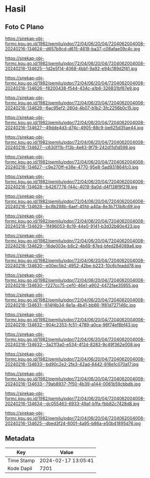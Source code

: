 # Hasil

## Foto C Plano

https://sirekap-obj-formc.kpu.go.id/1982/pemilu/pdpr/72/04/06/20/04/7204062004008-20240216-134624--d657b9cd-d615-4619-ba37-c08afae09c4c.jpg

https://sirekap-obj-formc.kpu.go.id/1982/pemilu/pdpr/72/04/06/20/04/7204062004008-20240216-134625--1d2e5f14-4068-4bbf-9a92-e94c189d2f41.jpg

https://sirekap-obj-formc.kpu.go.id/1982/pemilu/pdpr/72/04/06/20/04/7204062004008-20240216-134626--f8200438-f544-434c-a1b6-326831bf87e9.jpg

https://sirekap-obj-formc.kpu.go.id/1982/pemilu/pdpr/72/04/06/20/04/7204062004008-20240216-134626--6ac95ef2-260d-4b07-b1b2-3fc2256b0c15.jpg

https://sirekap-obj-formc.kpu.go.id/1982/pemilu/pdpr/72/04/06/20/04/7204062004008-20240216-134627--49dde4d3-d74c-4905-88c9-be625d35ae44.jpg

https://sirekap-obj-formc.kpu.go.id/1982/pemilu/pdpr/72/04/06/20/04/7204062004008-20240216-134627--c630f11b-f13b-4e83-9f79-242d11d1d598.jpg

https://sirekap-obj-formc.kpu.go.id/1982/pemilu/pdpr/72/04/06/20/04/7204062004008-20240216-134627--c9e270ff-e38e-4770-95e8-5ad931864fc0.jpg

https://sirekap-obj-formc.kpu.go.id/1982/pemilu/pdpr/72/04/06/20/04/7204062004008-20240216-134628--b4267776-f44c-4019-8a0d-d4f138f9f219.jpg

https://sirekap-obj-formc.kpu.go.id/1982/pemilu/pdpr/72/04/06/20/04/7204062004008-20240216-134628--bc8b288b-6aef-45fd-a40a-8e3b713b8c69.jpg

https://sirekap-obj-formc.kpu.go.id/1982/pemilu/pdpr/72/04/06/20/04/7204062004008-20240216-134629--1f496053-8c19-44e0-9141-b3d32b80e423.jpg

https://sirekap-obj-formc.kpu.go.id/1982/pemilu/pdpr/72/04/06/20/04/7204062004008-20240216-134629--16de003e-b8c2-4b69-87ed-bfed284089a6.jpg

https://sirekap-obj-formc.kpu.go.id/1982/pemilu/pdpr/72/04/06/20/04/7204062004008-20240216-134630--e00ec5b2-4952-42be-b223-10c6cfeadd78.jpg

https://sirekap-obj-formc.kpu.go.id/1982/pemilu/pdpr/72/04/06/20/04/7204062004008-20240216-134630--f227cc75-cef0-46e1-a902-4472fae35955.jpg

https://sirekap-obj-formc.kpu.go.id/1982/pemilu/pdpr/72/04/06/20/04/7204062004008-20240216-134631--614f4b34-8e1a-4b41-bb66-1f81d727146c.jpg

https://sirekap-obj-formc.kpu.go.id/1982/pemilu/pdpr/72/04/06/20/04/7204062004008-20240216-134632--904c2353-fc51-4789-a0ca-96f74ef8bf43.jpg

https://sirekap-obj-formc.kpu.go.id/1982/pemilu/pdpr/72/04/06/20/04/7204062004008-20240216-134632--3a21f3a0-e534-4f2d-8283-9c49f362e008.jpg

https://sirekap-obj-formc.kpu.go.id/1982/pemilu/pdpr/72/04/06/20/04/7204062004008-20240216-134633--bd90c2e2-2fe3-42ad-8442-816e1c070a17.jpg

https://sirekap-obj-formc.kpu.go.id/1982/pemilu/pdpr/72/04/06/20/04/7204062004008-20240216-134633--79ab8937-7f50-4b39-a144-0061b59cbbdb.jpg

https://sirekap-obj-formc.kpu.go.id/1982/pemilu/pdpr/72/04/06/20/04/7204062004008-20240216-134634--dc055463-6933-49af-b1fa-fbb82c7428d8.jpg

https://sirekap-obj-formc.kpu.go.id/1982/pemilu/pdpr/72/04/06/20/04/7204062004008-20240216-134625--dbed3f24-6001-4a95-b86a-e50b41895d76.jpg


## Metadata

| Key        | Value               |
| ---------- | ------------------- |
| Time Stamp | 2024-02-17 13:05:41 |
| Kode Dapil | 7201                |



